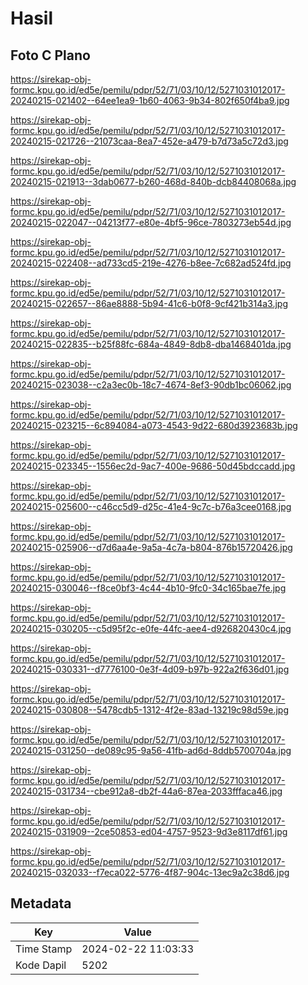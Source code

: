 # Hasil

## Foto C Plano

https://sirekap-obj-formc.kpu.go.id/ed5e/pemilu/pdpr/52/71/03/10/12/5271031012017-20240215-021402--64ee1ea9-1b60-4063-9b34-802f650f4ba9.jpg

https://sirekap-obj-formc.kpu.go.id/ed5e/pemilu/pdpr/52/71/03/10/12/5271031012017-20240215-021726--21073caa-8ea7-452e-a479-b7d73a5c72d3.jpg

https://sirekap-obj-formc.kpu.go.id/ed5e/pemilu/pdpr/52/71/03/10/12/5271031012017-20240215-021913--3dab0677-b260-468d-840b-dcb84408068a.jpg

https://sirekap-obj-formc.kpu.go.id/ed5e/pemilu/pdpr/52/71/03/10/12/5271031012017-20240215-022047--04213f77-e80e-4bf5-96ce-7803273eb54d.jpg

https://sirekap-obj-formc.kpu.go.id/ed5e/pemilu/pdpr/52/71/03/10/12/5271031012017-20240215-022408--ad733cd5-219e-4276-b8ee-7c682ad524fd.jpg

https://sirekap-obj-formc.kpu.go.id/ed5e/pemilu/pdpr/52/71/03/10/12/5271031012017-20240215-022657--86ae8888-5b94-41c6-b0f8-9cf421b314a3.jpg

https://sirekap-obj-formc.kpu.go.id/ed5e/pemilu/pdpr/52/71/03/10/12/5271031012017-20240215-022835--b25f88fc-684a-4849-8db8-dba1468401da.jpg

https://sirekap-obj-formc.kpu.go.id/ed5e/pemilu/pdpr/52/71/03/10/12/5271031012017-20240215-023038--c2a3ec0b-18c7-4674-8ef3-90db1bc06062.jpg

https://sirekap-obj-formc.kpu.go.id/ed5e/pemilu/pdpr/52/71/03/10/12/5271031012017-20240215-023215--6c894084-a073-4543-9d22-680d3923683b.jpg

https://sirekap-obj-formc.kpu.go.id/ed5e/pemilu/pdpr/52/71/03/10/12/5271031012017-20240215-023345--1556ec2d-9ac7-400e-9686-50d45bdccadd.jpg

https://sirekap-obj-formc.kpu.go.id/ed5e/pemilu/pdpr/52/71/03/10/12/5271031012017-20240215-025600--c46cc5d9-d25c-41e4-9c7c-b76a3cee0168.jpg

https://sirekap-obj-formc.kpu.go.id/ed5e/pemilu/pdpr/52/71/03/10/12/5271031012017-20240215-025906--d7d6aa4e-9a5a-4c7a-b804-876b15720426.jpg

https://sirekap-obj-formc.kpu.go.id/ed5e/pemilu/pdpr/52/71/03/10/12/5271031012017-20240215-030046--f8ce0bf3-4c44-4b10-9fc0-34c165bae7fe.jpg

https://sirekap-obj-formc.kpu.go.id/ed5e/pemilu/pdpr/52/71/03/10/12/5271031012017-20240215-030205--c5d95f2c-e0fe-44fc-aee4-d926820430c4.jpg

https://sirekap-obj-formc.kpu.go.id/ed5e/pemilu/pdpr/52/71/03/10/12/5271031012017-20240215-030331--d7776100-0e3f-4d09-b97b-922a2f636d01.jpg

https://sirekap-obj-formc.kpu.go.id/ed5e/pemilu/pdpr/52/71/03/10/12/5271031012017-20240215-030808--5478cdb5-1312-4f2e-83ad-13219c98d59e.jpg

https://sirekap-obj-formc.kpu.go.id/ed5e/pemilu/pdpr/52/71/03/10/12/5271031012017-20240215-031250--de089c95-9a56-41fb-ad6d-8ddb5700704a.jpg

https://sirekap-obj-formc.kpu.go.id/ed5e/pemilu/pdpr/52/71/03/10/12/5271031012017-20240215-031734--cbe912a8-db2f-44a6-87ea-2033fffaca46.jpg

https://sirekap-obj-formc.kpu.go.id/ed5e/pemilu/pdpr/52/71/03/10/12/5271031012017-20240215-031909--2ce50853-ed04-4757-9523-9d3e8117df61.jpg

https://sirekap-obj-formc.kpu.go.id/ed5e/pemilu/pdpr/52/71/03/10/12/5271031012017-20240215-032033--f7eca022-5776-4f87-904c-13ec9a2c38d6.jpg


## Metadata

| Key        | Value               |
| ---------- | ------------------- |
| Time Stamp | 2024-02-22 11:03:33 |
| Kode Dapil | 5202                |



